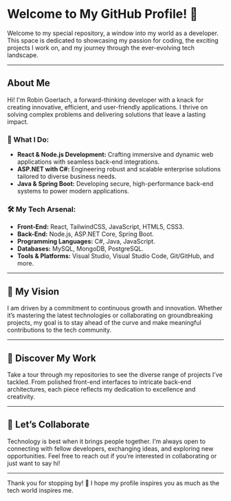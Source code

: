 # Welcome to My GitHub Profile! 👋

Welcome to my special repository, a window into my world as a developer. This space is dedicated to showcasing my passion for coding, the exciting projects I work on, and my journey through the ever-evolving tech landscape.

---

## About Me  
Hi! I'm Robin Goerlach, a forward-thinking developer with a knack for creating innovative, efficient, and user-friendly applications. I thrive on solving complex problems and delivering solutions that leave a lasting impact.

### 🚀 What I Do:
- **React & Node.js Development:** Crafting immersive and dynamic web applications with seamless back-end integrations.
- **ASP.NET with C#:** Engineering robust and scalable enterprise solutions tailored to diverse business needs.
- **Java & Spring Boot:** Developing secure, high-performance back-end systems to power modern applications.

### 🛠️ My Tech Arsenal:
- **Front-End:** React, TailwindCSS, JavaScript, HTML5, CSS3.
- **Back-End:** Node.js, ASP.NET Core, Spring Boot.
- **Programming Languages:** C#, Java, JavaScript.
- **Databases:** MySQL, MongoDB, PostgreSQL.
- **Tools & Platforms:** Visual Studio, Visual Studio Code, Git/GitHub, and more.

---

## 🌟 My Vision
I am driven by a commitment to continuous growth and innovation. Whether it’s mastering the latest technologies or collaborating on groundbreaking projects, my goal is to stay ahead of the curve and make meaningful contributions to the tech community.

---

## 📂 Discover My Work
Take a tour through my repositories to see the diverse range of projects I’ve tackled. From polished front-end interfaces to intricate back-end architectures, each piece reflects my dedication to excellence and creativity.

---

## 💬 Let’s Collaborate
Technology is best when it brings people together. I’m always open to connecting with fellow developers, exchanging ideas, and exploring new opportunities. Feel free to reach out if you’re interested in collaborating or just want to say hi!

---

Thank you for stopping by! 🎉 I hope my profile inspires you as much as the tech world inspires me.

